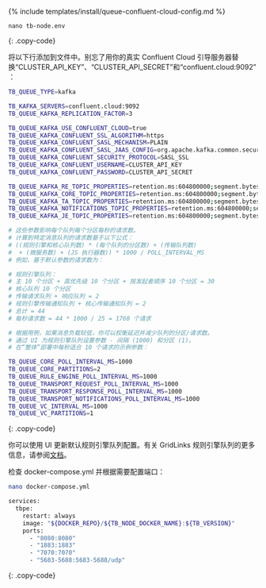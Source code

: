 {% include templates/install/queue-confluent-cloud-config.md %}

```text
nano tb-node.env
```
{: .copy-code}

将以下行添加到文件中。别忘了用你的真实 Confluent Cloud 引导服务器替换“CLUSTER_API_KEY”、“CLUSTER_API_SECRET”和“confluent.cloud:9092”：

```bash
TB_QUEUE_TYPE=kafka

TB_KAFKA_SERVERS=confluent.cloud:9092
TB_QUEUE_KAFKA_REPLICATION_FACTOR=3

TB_QUEUE_KAFKA_USE_CONFLUENT_CLOUD=true
TB_QUEUE_KAFKA_CONFLUENT_SSL_ALGORITHM=https
TB_QUEUE_KAFKA_CONFLUENT_SASL_MECHANISM=PLAIN
TB_QUEUE_KAFKA_CONFLUENT_SASL_JAAS_CONFIG=org.apache.kafka.common.security.plain.PlainLoginModule required username="CLUSTER_API_KEY" password="CLUSTER_API_SECRET";
TB_QUEUE_KAFKA_CONFLUENT_SECURITY_PROTOCOL=SASL_SSL
TB_QUEUE_KAFKA_CONFLUENT_USERNAME=CLUSTER_API_KEY
TB_QUEUE_KAFKA_CONFLUENT_PASSWORD=CLUSTER_API_SECRET

TB_QUEUE_KAFKA_RE_TOPIC_PROPERTIES=retention.ms:604800000;segment.bytes:52428800;retention.bytes:1048576000
TB_QUEUE_KAFKA_CORE_TOPIC_PROPERTIES=retention.ms:604800000;segment.bytes:52428800;retention.bytes:1048576000
TB_QUEUE_KAFKA_TA_TOPIC_PROPERTIES=retention.ms:604800000;segment.bytes:52428800;retention.bytes:1048576000
TB_QUEUE_KAFKA_NOTIFICATIONS_TOPIC_PROPERTIES=retention.ms:604800000;segment.bytes:52428800;retention.bytes:1048576000
TB_QUEUE_KAFKA_JE_TOPIC_PROPERTIES=retention.ms:604800000;segment.bytes:52428800;retention.bytes:104857600

# 这些参数影响每个队列每个分区每秒的请求数。
# 计算到特定消息队列的请求数基于以下公式：
# ((规则引擎和核心队列数) * (每个队列的分区数) + (传输队列数)
#  + (微服务数) + (JS 执行器数)) * 1000 / POLL_INTERVAL_MS
# 例如，基于默认参数的请求数为：

# 规则引擎队列：
# 主 10 个分区 + 高优先级 10 个分区 + 按发起者顺序 10 个分区 = 30
# 核心队列 10 个分区
# 传输请求队列 + 响应队列 = 2
# 规则引擎传输通知队列 + 核心传输通知队列 = 2
# 总计 = 44
# 每秒请求数 = 44 * 1000 / 25 = 1760 个请求

# 根据用例，如果消息负载较低，你可以权衡延迟并减少队列的分区/请求数。
# 通过 UI 为规则引擎队列设置参数 - 间隔 (1000) 和分区 (1)。
# 在“整体”部署中每秒适合 10 个请求的示例参数：

TB_QUEUE_CORE_POLL_INTERVAL_MS=1000
TB_QUEUE_CORE_PARTITIONS=2
TB_QUEUE_RULE_ENGINE_POLL_INTERVAL_MS=1000
TB_QUEUE_TRANSPORT_REQUEST_POLL_INTERVAL_MS=1000
TB_QUEUE_TRANSPORT_RESPONSE_POLL_INTERVAL_MS=1000
TB_QUEUE_TRANSPORT_NOTIFICATIONS_POLL_INTERVAL_MS=1000
TB_QUEUE_VC_INTERVAL_MS=1000
TB_QUEUE_VC_PARTITIONS=1
```
{: .copy-code}

你可以使用 UI 更新默认规则引擎队列配置。有关 GridLinks 规则引擎队列的更多信息，请参阅[文档](/docs/{{docsPrefix}}user-guide/rule-engine-2-5/queues/)。

检查 docker-compose.yml 并根据需要配置端口：

```bash
nano docker-compose.yml
```

```bash
services:
  tbpe:
    restart: always
    image: "${DOCKER_REPO}/${TB_NODE_DOCKER_NAME}:${TB_VERSION}"
    ports:
      - "8080:8080"
      - "1883:1883"
      - "7070:7070"
      - "5683-5688:5683-5688/udp"
```
{: .copy-code}